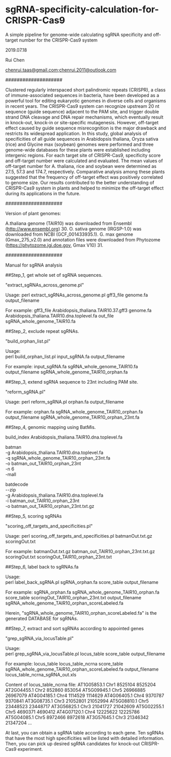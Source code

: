 # sgRNA-specificity-calculation-for-CRISPR-Cas9
A simple pipeline for genome-wide calculating sgRNA specificity and off-target number for the CRISPR-Cas9 system

2019.07.18

Rui Chen

chenrui.taas@gmail.com;chenrui.2011@outlook.com


####################

Clustered regularly interspaced short palindromic repeats (CRISPR), a class of immune-associated sequences in bacteria, have been developed as a powerful tool for editing eukaryotic genomes in diverse cells and organisms in recent years. The CRISPR-Cas9 system can recognize upstream 20 nt sequence (guide sequence) adjacent to the PAM site, and trigger double strand DNA cleavage and DNA repair mechanisms, which eventually result in knock-out, knock-in or site-specific mutagenesis. However, off-target effect caused by guide sequence misrecognition is the major drawback and restricts its widespread application. In this study, global analysis of specificities of all guide sequences in Arabidopsis thaliana, Oryza sativa (rice) and Glycine max (soybean) genomes were performed and three genome-wide databases for these plants were established including intergenic regions. For each target site of CRISPR-Cas9, specificity score and off-target number were calculated and evaluated. The mean values of off-target number for A. thaliana, rice and soybean were determined as 27.5, 57.3 and 174.7, respectively. Comparative analysis among these plants suggested that the frequency of off-target effect was positively correlated to genome size. Our results contributed to the better understanding of CRISPR-Cas9 system in plants and helped to minimize the off-target effect during its applications in the future.

####################

Version of plant genomes:

A.thaliana genome (TAIR10) was downloaded from Ensembl (http://www.ensembl.org) 30. 
O. sativa genome (IRGSP-1.0) was downloaded from NCBI (GCF_001433935.1). 
G. max genome (Gmax_275_v2.0) and annotation files were downloaded from Phytozome (https://phytozome.jgi.doe.gov, Gmax V10) 31. 

####################

Manual for sgRNA analysis

##Step_1, get whole set of sgRNA sequences.


"extract_sgRNAs_across_genome.pl"

Usage:
perl   extract_sgRNAs_across_genome.pl   gff3_file   genome.fa   output_filename

For example:
gff3_file	Arabidopsis_thaliana.TAIR10.37.gff3
genome.fa	Arabidopsis_thaliana.TAIR10.dna.toplevel.fa
out_file	sgRNA_whole_genome_TAIR10.fa

##Step_2, exclude repeat sgRNAs.

"build_orphan_list.pl"

Usage:	
perl   build_orphan_list.pl    input_sgRNA.fa    output_filename

For example:
input_sgRNA.fa	sgRNA_whole_genome_TAIR10.fa
output_filename	sgRNA_whole_genome_TAIR10_orphan.fa


##Step_3, extend sgRNA sequence to 23nt including PAM site.

"reform_sgRNA.pl"

Usage: 
perl   reform_sgRNA.pl   orphan.fa   output_filename

For example:
orphan.fa	sgRNA_whole_genome_TAIR10_orphan.fa
output_filename	sgRNA_whole_genome_TAIR10_orphan_23nt.fa

##Step_4, genomic mapping using BatMis.

build_index	Arabidopsis_thaliana.TAIR10.dna.toplevel.fa

batman \
-g Arabidopsis_thaliana.TAIR10.dna.toplevel.fa \
-q sgRNA_whole_genome_TAIR10_orphan_23nt.fa \
-o batman_out_TAIR10_orphan_23nt \
-n 6 \
-mall

batdecode \
--zip \
-g Arabidopsis_thaliana.TAIR10.dna.toplevel.fa \
-i batman_out_TAIR10_orphan_23nt \
-o batman_out_TAIR10_orphan_23nt.txt.gz


##Step_5, scoring sgRNAs

"scoring_off_targets_and_specificities.pl"

Usage:
perl   scoring_off_targets_and_specificities.pl   batmanOut.txt.gz   scoringOut.txt

For example:
batmanOut.txt.gz        batman_out_TAIR10_orphan_23nt.txt.gz
scoringOut.txt          scoringOut_TAIR10_orphan_23nt.txt

##Step_6, label back to sgRNAs.fa

Usage:	
perl   label_back_sgRNA.pl   sgRNA_orphan.fa   score_table   output_filename

For example:
sgRNA_orphan.fa	sgRNA_whole_genome_TAIR10_orphan.fa
score_table	scoringOut_TAIR10_orphan_23nt.txt
output_filename	sgRNA_whole_genome_TAIR10_orphan_scoreLabeled.fa

Herein, "sgRNA_whole_genome_TAIR10_orphan_scoreLabeled.fa" is the generated DATABASE for sgRNAs.

##Step_7, extract and sort sgRNAs according to appointed genes

"grep_sgRNA_via_locusTable.pl"

Usage:	
perl	grep_sgRNA_via_locusTable.pl   locus_table   score_table	 output_filename

For example:
locus_table	locus_table_ncrna
score_table	sgRNA_whole_genome_TAIR10_orphan_scoreLabeled.fa
output_filename	locus_table_ncrna_sgRNA_out.xls

Content of locus_table_ncrna file: 
AT1G05853.1	Chr1	8525104	8525204
AT2G04455.1	Chr2	852860	853054
AT5G09945.1	Chr5	26966885	26967079
AT4G04185.1	Chr4	1114529	1114629
AT4G06405.1	Chr4	9370787	9370841
AT3G08735.1	Chr3	21052801	21052994
AT5G08810.1	Chr5	23448523	23448717
AT3G56825.1	Chr3	21041727	21042609
AT5G02255.1	Chr5	4690371	4690412
AT4G07120.1	Chr4	12225622	12225786
AT5G04085.1	Chr5	8972466	8972618
AT3G57645.1	Chr3	21346342	21347204
...


At last, you can obtain a sgRNA table according to each gene. 
Ten sgRNAs that have the most high specificities will be listed with detailed information.
Then, you can pick up desired sgRNA candidates for knock-out CRISPR-Cas9 experiment.
